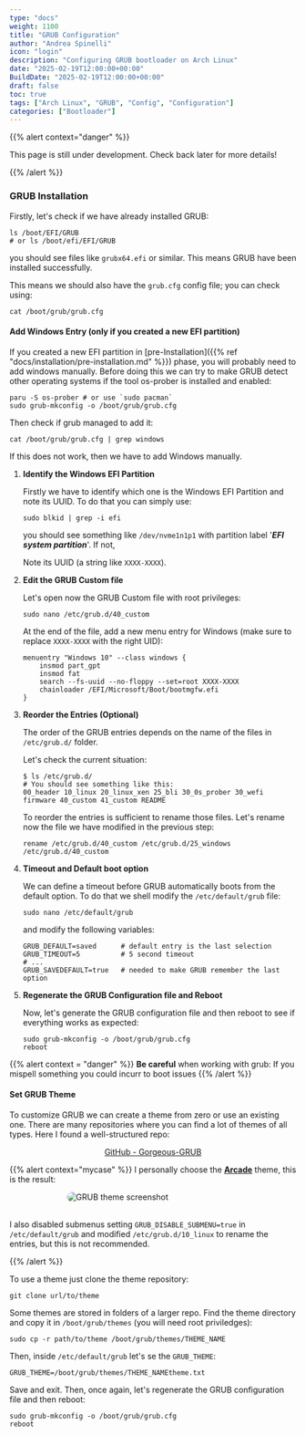 ```yaml
---
type: "docs"
weight: 1100
title: "GRUB Configuration"
author: "Andrea Spinelli"
icon: "login"
description: "Configuring GRUB bootloader on Arch Linux"
date: "2025-02-19T12:00:00+00:00"
BuildDate: "2025-02-19T12:00:00+00:00"
draft: false
toc: true
tags: ["Arch Linux", "GRUB", "Config", "Configuration"]
categories: ["Bootloader"]
---
```


{{% alert context="danger" %}}

This page is still under development. Check back later for more details!

{{% /alert %}}

### GRUB Installation

Firstly, let's check if we have already installed GRUB:

```shell
ls /boot/EFI/GRUB
# or ls /boot/efi/EFI/GRUB
```

you should see files like `grubx64.efi` or similar. This means GRUB have been installed successfully.

This means we should also have the `grub.cfg` config file; you can check using:

```shell
cat /boot/grub/grub.cfg
```

#### Add Windows Entry (only if you created a new EFI partition)

If you created a new EFI partition in [pre-Installation]({{% ref "docs/installation/pre-installation.md" %}}) phase, you will probably need to add windows manually. Before doing this we can try to make GRUB detect other operating systems if the tool os-prober is installed and enabled:

```shell
paru -S os-prober # or use `sudo pacman`
sudo grub-mkconfig -o /boot/grub/grub.cfg
```

Then check if grub managed to add it:

```shell
cat /boot/grub/grub.cfg | grep windows
```

If this does not work, then we have to add Windows manually.

1. **Identify the Windows EFI Partition**

    Firstly we have to identify which one is the Windows EFI Partition and note its UUID. To do that you can simply use:

    ```shell
    sudo blkid | grep -i efi
    ```

    you should see something like `/dev/nvme1n1p1` with partition label '***EFI system partition***'. If not, 

    Note its UUID (a string like `XXXX-XXXX`).

2. **Edit the GRUB Custom file**

    Let's open now the GRUB Custom file with root privileges:

    ```shell
    sudo nano /etc/grub.d/40_custom
    ```

    At the end of the file, add a new menu entry for Windows (make sure to replace `XXXX-XXXX` with the right UID):

    ```shell
    menuentry "Windows 10" --class windows {
        insmod part_gpt
        insmod fat
        search --fs-uuid --no-floppy --set=root XXXX-XXXX
        chainloader /EFI/Microsoft/Boot/bootmgfw.efi
    }
    ```

3. **Reorder the Entries (Optional)**
    
    The order of the GRUB entries depends on the name of the files in `/etc/grub.d/` folder. 
    
    Let's check the current situation:

    ```shell
    $ ls /etc/grub.d/
    # You should see something like this:
    00_header 10_linux 20_linux_xen 25_bli 30_0s_prober 30_wefi firmware 40_custom 41_custom README
    ```

    To reorder the entries is sufficient to rename those files. Let's rename now the file we have modified in the previous step:

    ```shell
    rename /etc/grub.d/40_custom /etc/grub.d/25_windows /etc/grub.d/40_custom
    ```

4. **Timeout and Default boot option**

    We can define a timeout before GRUB automatically boots from the default option. To do that we shell modify the `/etc/default/grub` file:

    ```shell
    sudo nano /etc/default/grub 
    ```

    and modify the following variables:

    ```shell
    GRUB_DEFAULT=saved      # default entry is the last selection
    GRUB_TIMEOUT=5          # 5 second timeout
    # ...
    GRUB_SAVEDEFAULT=true   # needed to make GRUB remember the last option
    ```

5. **Regenerate the GRUB Configuration file and Reboot**

    Now, let's generate the GRUB configuration file and then reboot to see if everything works as expected:

    ```shell
    sudo grub-mkconfig -o /boot/grub/grub.cfg
    reboot
    ```

{{% alert context = "danger" %}}
**Be careful** when working with grub: If you mispell something you could incurr to boot issues
{{% /alert %}}

#### Set GRUB Theme

To customize GRUB we can create a theme from zero or use an existing one. There are many repositories where you can find a lot of themes of all types. Here I found a well-structured repo:

<div align="center">

[GitHub - Gorgeous-GRUB](https://github.com/jacksaur/Gorgeous-GRUB)

</div>

{{% alert context="mycase" %}}
I personally choose the [**Arcade**](https://github.com/nobreDaniel/dotfile) theme, this is the result:

<img src="assets/images/grub.jpeg" alt="GRUB theme screenshot" style="display: block; margin: 0 auto; max-width: 60%; height: auto; border-radius: 10px;" />

<br>

I also disabled submenus setting `GRUB_DISABLE_SUBMENU=true` in `/etc/default/grub` and modified `/etc/grub.d/10_linux` to rename the entries, but this is not recommended.

{{% /alert %}}


To use a theme just clone the theme repository:
```shell
git clone url/to/theme
``` 

Some themes are stored in folders of a larger repo. Find the theme directory and copy it in `/boot/grub/themes` (you will need root priviledges):

```shell
sudo cp -r path/to/theme /boot/grub/themes/THEME_NAME
```

Then, inside `/etc/default/grub` let's se the `GRUB_THEME`:
```shell
GRUB_THEME=/boot/grub/themes/THEME_NAMEtheme.txt
```

Save and exit. Then, once again, let's regenerate the GRUB configuration file and then reboot:

```shell
sudo grub-mkconfig -o /boot/grub/grub.cfg
reboot
```

